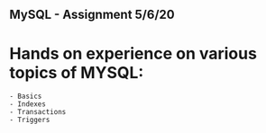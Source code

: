 ## MySQL - Assignment 5/6/20

# Hands on experience on various topics of MYSQL:
  	- Basics
	- Indexes
	- Transactions
	- Triggers